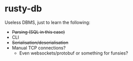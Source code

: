 # rusty-db
Useless DBMS, just to learn the following:

- ~~Parsing (SQL in this case)~~
- CLI
- ~~Serialisation/deserialisation~~
- Manual TCP connections?
    - Even websockets/protobuf or something for funsies?
